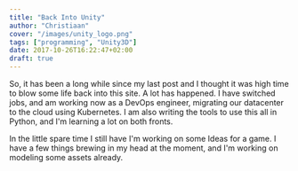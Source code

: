 ```yaml
---
title: "Back Into Unity"
author: "Christiaan"
cover: "/images/unity_logo.png"
tags: ["programming", "Unity3D"]
date: 2017-10-26T16:22:47+02:00
draft: true
---
```


So, it has been a long while since my last post and I thought it was high time to blow some life back into this site. A lot has happened. I have switched jobs, and am working now as a DevOps engineer, migrating our datacenter to the cloud using Kubernetes. I am also writing the tools to use this all in Python, and I'm learning a lot on both fronts.

<!--more-->

In the little spare time I still have I'm working on some Ideas for a game. I have a few things brewing in my head at the moment, and I'm working on modeling some assets already. 
